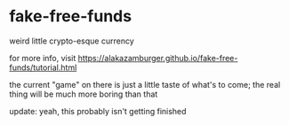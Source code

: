 # fake-free-funds
weird little crypto-esque currency

for more info, visit https://alakazamburger.github.io/fake-free-funds/tutorial.html

the current "game" on there is just a little taste of what's to come; the real thing will be much more boring than that

update: yeah, this probably isn't getting finished
